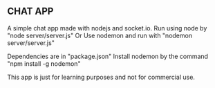 ## CHAT APP

A simple chat app made with nodejs and socket.io.
Run using node by "node server/server.js"
Or
Use nodemon and run with "nodemon server/server.js"

Dependencies are in "package.json"
Install nodemon by the command "npm install -g nodemon"

This app is just for learning purposes and not for commercial use.
